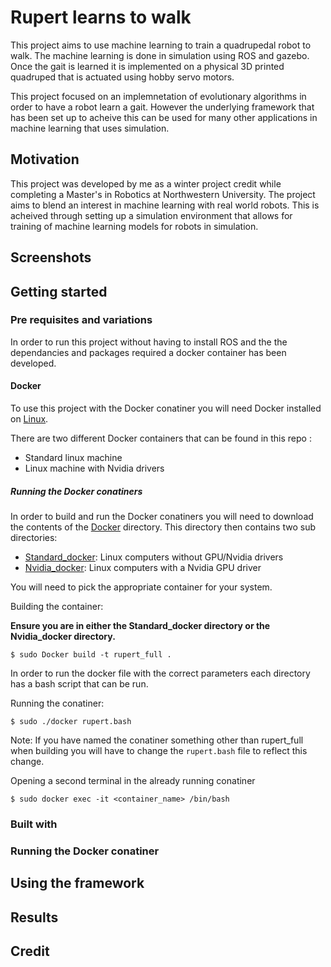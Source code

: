 # Rupert learns to walk

This project aims to use machine learning to train a quadrupedal robot to walk. The machine learning is done in simulation using ROS and gazebo. Once the gait is learned it is implemented on a physical 3D printed quadruped that is actuated using hobby servo motors.

This project focused on an implemnetation of evolutionary algorithms in order to have a robot learn a gait. However the underlying framework that has been set up to acheive this can be used for many other applications in machine learning that uses simulation.

## Motivation 
This project was developed by me as a winter project credit while completing a Master's in Robotics at Northwestern University.
The project aims to blend an interest in machine learning with real world robots. This is acheived through setting up a simulation environment that allows for training of machine learning models for robots in simulation.

## Screenshots

## Getting started
### Pre requisites and variations
In order to run this project without having to install ROS and the the dependancies and packages required a docker container has been developed.

#### Docker
To use this project with the Docker conatiner you will need Docker installed on [Linux](https://docs.docker.com/get-started/).

There are two different Docker containers that can be found in this repo :
* Standard linux machine
* Linux machine with Nvidia drivers

##### Running the Docker conatiners
In order to build and run the Docker conatiners you will need to download the contents of the [Docker](/Docker) directory.
This directory then contains two sub directories:
* [Standard_docker](/Docker/Standard_docker): Linux computers without GPU/Nvidia drivers
* [Nvidia_docker](/Docker/Nvidia_docker): Linux computers with a Nvidia GPU driver

You will need to pick the appropriate container for your system.

Building the container:

**Ensure you are in either the Standard_docker directory or the Nvidia_docker directory.**

`$ sudo Docker build -t rupert_full .`

In order to run the docker file with the correct parameters each directory has a bash script that can be run.

Running the conatiner:

`$ sudo ./docker rupert.bash`

Note: If you have named the conatiner something other than rupert_full when building you will have to change the `rupert.bash` file to reflect this change.

Opening a second terminal in the already running conatiner

`$ sudo docker exec -it <container_name> /bin/bash`

### Built with

### Running the Docker conatiner

## Using the framework

## Results

## Credit